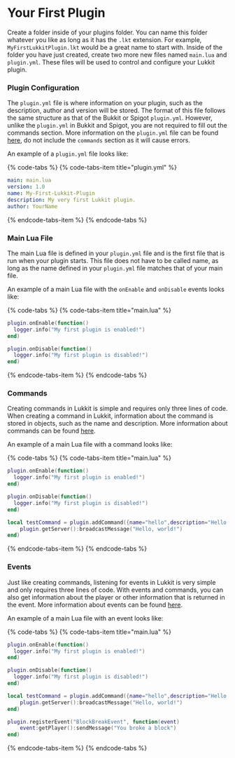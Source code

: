 # Your First Plugin

Create a folder inside of your plugins folder. You can name this folder whatever you like as long as it has the `.lkt` extension. For example, `MyFirstLukkitPlugin.lkt` would be a great name to start with. Inside of the folder you have just created, create two more new files named `main.lua` and `plugin.yml`. These files will be used to control and configure your Lukkit plugin.

### Plugin Configuration

The `plugin.yml` file is where information on your plugin, such as the description, author and version will be stored. The format of this file follows the same structure as that of the Bukkit or Spigot `plugin.yml`. However, unlike the `plugin.yml` in Bukkit and Spigot, you are not required to fill out the commands section. More information on the `plugin.yml` file can be found [here](https://bukkit.gamepedia.com/Plugin_YAML), do not include the `commands` section as it will cause errors.

An example of a `plugin.yml` file looks like:

{% code-tabs %}
{% code-tabs-item title="plugin.yml" %}
```yaml
main: main.lua
version: 1.0
name: My-First-Lukkit-Plugin
description: My very first Lukkit plugin.
author: YourName
```
{% endcode-tabs-item %}
{% endcode-tabs %}

### Main Lua File

The main Lua file is defined in your `plugin.yml` file and is the first file that is run when your plugin starts. This file does not have to be called name, as long as the name defined in your `plugin.yml` file matches that of your main file.

An example of a main Lua file with the `onEnable` and `onDisable` events looks like:

{% code-tabs %}
{% code-tabs-item title="main.lua" %}
```lua
plugin.onEnable(function()
  logger.info("My first plugin is enabled!")
end)

plugin.onDisable(function()
  logger.info("My first plugin is disabled!")
end)
```
{% endcode-tabs-item %}
{% endcode-tabs %}

### Commands

Creating commands in Lukkit is simple and requires only three lines of code. When creating a command in Lukkit, information about the command is stored in objects, such as the name and description. More information about commands can be found [here](../commands/).

An example of a main Lua file with a command looks like:

{% code-tabs %}
{% code-tabs-item title="main.lua" %}
```lua
plugin.onEnable(function()
  logger.info("My first plugin is enabled!")
end)

plugin.onDisable(function()
  logger.info("My first plugin is disabled!")
end)

local testCommand = plugin.addCommand({name="hello",description="Hello world"}, function(cmd)
    plugin.getServer():broadcastMessage("Hello, world!")
end)

```
{% endcode-tabs-item %}
{% endcode-tabs %}

### Events

Just like creating commands, listening for events in Lukkit is very simple and only requires three lines of code. With events and commands, you can also get information about the player or other information that is returned in the event. More information about events can be found [here](https://lukkit.net/Events).

An example of a main Lua file with an event looks like:

{% code-tabs %}
{% code-tabs-item title="main.lua" %}
```lua
plugin.onEnable(function()
  logger.info("My first plugin is enabled!")
end)

plugin.onDisable(function()
  logger.info("My first plugin is disabled!")
end)

local testCommand = plugin.addCommand({name="hello",description="Hello world"}, function(cmd)
    plugin.getServer():broadcastMessage("Hello, world!")
end)

plugin.registerEvent("BlockBreakEvent", function(event)
    event:getPlayer():sendMessage("You broke a block")
end)
```
{% endcode-tabs-item %}
{% endcode-tabs %}



